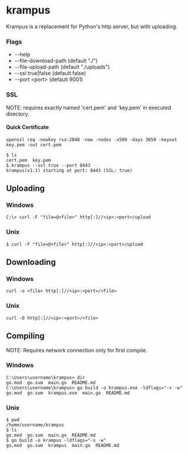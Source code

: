 # krampus
Krampus is a replacement for Python's http.server, but with uploading.

### Flags
* --help
* --file-download-path (default "./")
* --file-upload-path (default "./uploads")
* --ssl true|false (default false)
* --port \<port\> (default 9001)

### SSL
NOTE: requires exactly named 'cert.pem' and 'key.pem' in executed directory.
#### Quick Certificate
`openssl req -newkey rsa:2048 -new -nodes -x509 -days 3650 -keyout key.pem -out cert.pem`
```
$ ls
cert.pem  key.pem
$ krampus --ssl true --port 8443
krampus(v1.1) starting at port: 8443 (SSL: true)
```

## Uploading

### Windows
`C:\> curl -F "file=@<file>" http[:]//<ip>:<port>/upload`

### Unix
`$ curl -F "file=@<file>" http[:]//<ip>:<port>/upload`


## Downloading

### Windows
`curl -o <file> http[:]//<ip>:<port>/<file>` 

### Unix
`curl -O http[:]//<ip>:<port>/<file>`


## Compiling
NOTE: Requires network connection only for first compile.

### Windows
```
C:\Users\username\krampus> dir
go.mod  go.sum  main.go  README.md
C:\Users\username\krampus> go build -o krampus.exe -ldflags="-s -w"
go.mod  go.sum  krampus.exe  main.go  README.md
```

### Unix
```
$ pwd
/home/username/krampus
$ ls
go.mod  go.sum  main.go  README.md
$ go build -o krampus -ldflags="-s -w"
go.mod  go.sum  krampus  main.go  README.md
```

